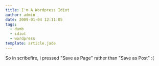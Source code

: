 ```yaml
---
title: I'm A Wordpress Idiot
author: admin
date: 2009-01-04 12:11:05
tags: 
  - dumb
  - idiot
  - wordpress
template: article.jade
---
```


So in scribefire, i pressed "Save as Page" rather than "Save as Post" :(
